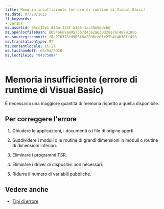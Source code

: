 ```yaml
---
title: Memoria insufficiente (errore di runtime di Visual Basic)
ms.date: 07/20/2015
f1_keywords:
- vbrID7
ms.assetid: 96cc12e1-d40a-425f-b365-1ac39e5ddcb0
ms.openlocfilehash: b0546609aa0573b7d43a2a630328e76c48791886
ms.sourcegitcommit: f8c270376ed905f6a8896ce0fe25b4f4b38ff498
ms.translationtype: MT
ms.contentlocale: it-IT
ms.lasthandoff: 06/04/2020
ms.locfileid: "84375887"
---
```

# <a name="out-of-memory-visual-basic-run-time-error"></a>Memoria insufficiente (errore di runtime di Visual Basic)
È necessaria una maggiore quantità di memoria rispetto a quella disponibile.  
  
## <a name="to-correct-this-error"></a>Per correggere l'errore  
  
1. Chiudere le applicazioni, i documenti o i file di origine aperti.  
  
2. Suddividere i moduli o le routine di grandi dimensioni in moduli o routine di dimensioni inferiori.  
  
3. Eliminare i programmi TSR.  
  
4. Eliminare i driver di dispositivi non necessari.  
  
5. Ridurre il numero di variabili pubbliche.  
  
## <a name="see-also"></a>Vedere anche

- [Tipi di errore](../programming-guide/language-features/error-types.md)

